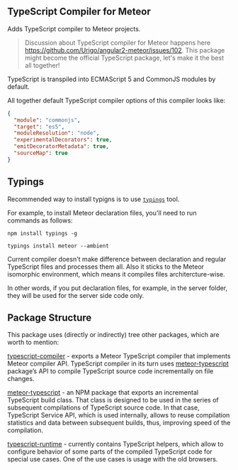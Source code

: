 ## TypeScript Compiler for Meteor

Adds TypeScript compiler to Meteor projects.
> Discussion about TypeScript compiler for Meteor happens here https://github.com/Urigo/angular2-meteor/issues/102.
> This package might become the official TypeScript package, let's make it the best all together!

TypeScript is transpiled into ECMAScript 5 and CommonJS modules by default.

All together default TypeScript compiler options of this compiler looks like:
````json
{
  "module": "commonjs",
  "target": "es5",
  "moduleResolution": "node",
  "experimentalDecorators": true,
  "emitDecoratorMetadata": true,
  "sourceMap": true
}
````

## Typings

Recommended way to install typigns is to use [`typings`](https://github.com/typings/typings) tool.

For example, to install Meteor declaration files, you'll need to run commands as follows:
````
npm install typings -g

typings install meteor --ambient
````

Current compiler doesn't make difference between declaration and regular TypeScript files and processes them all.
Also it sticks to the Meteor isomorphic environment, which means it compiles files architercture-wise.

In other words, if you put declaration files, for example, in the server folder, they will be used for the server side code only.

## Package Structure

This package uses (directly or indirectly) tree other packages, which are worth to mention:

[typescript-compiler](https://github.com/barbatus/typescript-compiler) - exports a Meteor TypeScript compiler that implements Meteor compiler API. TypeScript compiler in its turn uses [meteor-typescript](https://github.com/barbatus/meteor-typescript) package’s API
to compile TypeScript source code incrementally on file changes.

[meteor-typescript](https://github.com/barbatus/meteor-typescript) - an NPM package that exports an incremental TypeScript build class.
That class is designed to be used in the series of subsequent compilations of TypeScript source code. In that case, TypeScript Service API, which is used internally, allows to reuse compilation statistics and data between subsequent builds, thus, improving speed of the compilation.

[typescript-runtime](https://github.com/barbatus/typescript-runtime) - currently contains TypeScript helpers,
which allow to configure behavior of some parts of the compiled TypeScript code for special use cases. One of the use cases is usage with the old browsers.
